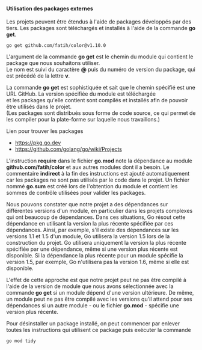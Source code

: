#### Utilisation des packages externes

Les projets peuvent être étendus à l'aide de packages développés par des tiers. Les packages sont téléchargés et installés à l'aide de la commande **go get**.

```
go get github.com/fatih/color@v1.10.0
```

L'argument de la commande **go get** est le chemin du module qui contient le package que nous souhaitons utiliser. <br>
Le nom est suivi du caractère **@** puis du numéro de version du package, qui est précédé de la lettre **v**.

La commande **go get** est sophistiquée et sait que le chemin spécifié est une URL GitHub. La version spécifiée du module est téléchargée <br>
et les packages qu'elle contient sont compilés et installés afin de pouvoir être utilisés dans le projet. <br>
(Les packages sont distribués sous forme de code source, ce qui permet de les compiler pour la plate-forme sur laquelle nous travaillons.)

Lien pour trouver les packages

- https://pkg.go.dev
- https://github.com/golang/go/wiki/Projects

L'instruction **require** dans le fichier **go.mod** note la dépendance au module **github.com/fatih/color** et aux autres modules dont il a besoin. Le commentaire **indirect** à la fin des instructions est ajouté automatiquement car les packages ne sont pas utilisés par le code dans le projet. Un fichier nommé **go.sum** est créé lors de l'obtention du module et contient les sommes de contrôle utilisées pour valider les packages.

Nous pouvons constater que notre projet a des dépendances sur différentes versions d'un module, en particulier dans les projets complexes qui ont beaucoup de dépendances. Dans ces situations, Go résout cette dépendance en utilisant la version la plus récente spécifiée par ces dépendances. Ainsi, par exemple, s'il existe des dépendances sur les versions 1.1 et 1.5 d'un module, Go utilisera la version 1.5 lors de la construction du projet. Go utilisera uniquement la version la plus récente spécifiée par une dépendance, même si une version plus récente est disponible. Si la dépendance la plus récente pour un module spécifie la version 1.5, par exemple, Go n'utilisera pas la version 1.6, même si elle est disponible.

L'effet de cette approche est que notre projet peut ne pas être compilé à l'aide de la version de module que nous avons sélectionnée avec la commande **go get** si un module dépend d'une version ultérieure. De même, un module peut ne pas être compilé avec les versions qu'il attend pour ses dépendances si un autre module - ou le fichier **go.mod** - spécifie une version plus récente.

Pour désinstaller un package installé, on peut commencer par enlever toutes les instructions qui utilisent ce package puis exécuter la commande 

```
go mod tidy
```